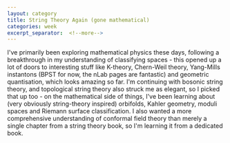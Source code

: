 ```yaml
---
layout: category
title: String Theory Again (gone mathematical)
categories: week
excerpt_separator:  <!--more-->
---
```


I've primarily been exploring mathematical physics these days, following a breakthrough in my understanding of classifying spaces - this opened up a lot of doors to interesting stuff like K-theory, Chern-Weil theory, Yang-Mills instantons (BPST for now, the nLab pages are fantastic) and geometric quantisation, which looks amazing so far. I'm continuing with bosonic string theory, and topological string theory also struck me as elegant, so I picked that up too - on the mathematical side of things, I've been learning about (very obviously string-theory inspired) orbifolds, Kahler geometry, moduli spaces and Riemann surface classification. I also wanted a more comprehensive understanding of conformal field theory than merely a single chapter from a string theory book, so I'm learning it from a dedicated book.

